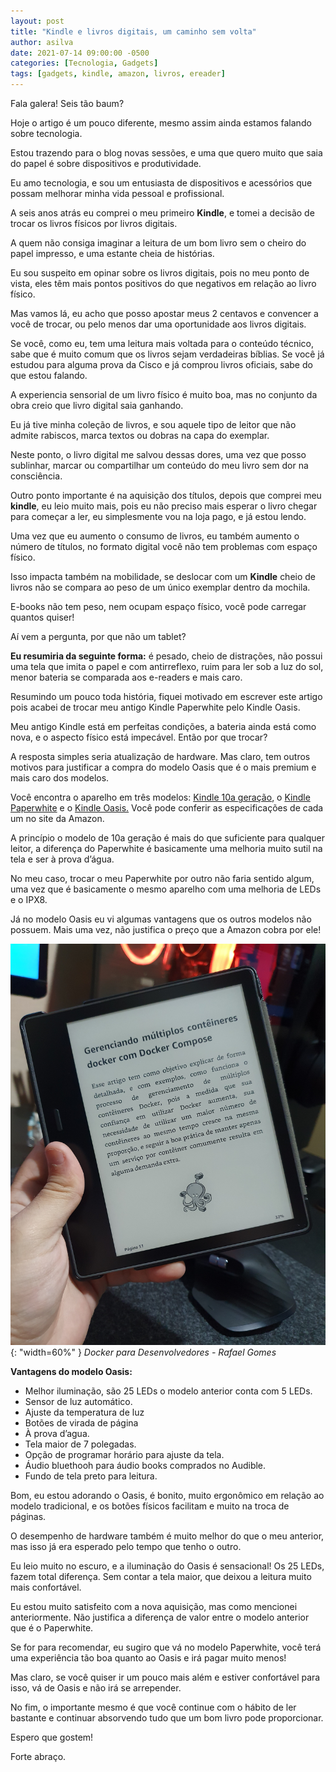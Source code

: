 ```yaml
---
layout: post
title: "Kindle e livros digitais, um caminho sem volta"
author: asilva
date: 2021-07-14 09:00:00 -0500
categories: [Tecnologia, Gadgets]
tags: [gadgets, kindle, amazon, livros, ereader]
---
```


Fala galera! Seis tão baum?

Hoje o artigo é um pouco diferente, mesmo assim ainda estamos falando sobre tecnologia.

Estou trazendo para o blog novas sessões, e uma que quero muito que saia do papel é sobre dispositivos e produtividade.

Eu amo tecnologia, e sou um entusiasta de dispositivos e acessórios que possam melhorar minha vida pessoal e profissional.

A seis anos atrás eu comprei o meu primeiro **Kindle**, e tomei a decisão de trocar os livros físicos por livros digitais.

A quem não consiga imaginar a leitura de um bom livro sem o cheiro do papel impresso, e uma estante cheia de histórias.

Eu sou suspeito em opinar sobre os livros digitais, pois no meu ponto de vista, eles têm mais pontos positivos do que negativos em relação ao livro físico.

Mas vamos lá, eu acho que posso apostar meus 2 centavos e convencer a você de trocar, ou pelo menos dar uma oportunidade aos livros digitais.

Se você, como eu, tem uma leitura mais voltada para o conteúdo técnico, sabe que é muito comum que os livros sejam verdadeiras bíblias. Se você já estudou para alguma prova da Cisco e já comprou livros oficiais, sabe do que estou falando.

A experiencia sensorial de um livro físico é muito boa, mas no conjunto da obra creio que livro digital saia ganhando.

Eu já tive minha coleção de livros, e sou aquele tipo de leitor que não admite rabiscos, marca textos ou dobras na capa do exemplar.

Neste ponto, o livro digital me salvou dessas dores, uma vez que posso sublinhar, marcar ou compartilhar um conteúdo do meu livro sem dor na consciência.

Outro ponto importante é na aquisição dos títulos, depois que comprei meu **kindle**, eu leio muito mais, pois eu não preciso mais esperar o livro chegar para começar a ler, eu simplesmente vou na loja pago, e já estou lendo.

Uma vez que eu aumento o consumo de livros, eu também aumento o número de títulos, no formato digital você não tem problemas com espaço físico.

Isso impacta também na mobilidade, se deslocar com um **Kindle** cheio de livros não se compara ao peso de um único exemplar dentro da mochila.

E-books não tem peso, nem ocupam espaço físico, você pode carregar quantos quiser!

Aí vem a pergunta, por que não um tablet?

**Eu resumiria da seguinte forma:** é pesado, cheio de distrações, não possui uma tela que imita o papel e com antirreflexo, ruim para ler sob a luz do sol, menor bateria se comparada aos e-readers e mais caro.

Resumindo um pouco toda história, fiquei motivado em escrever este artigo pois acabei de trocar meu antigo Kindle Paperwhite pelo Kindle Oasis.

Meu antigo Kindle está em perfeitas condições, a bateria ainda está como nova, e o aspecto físico está impecável. Então por que trocar?

A resposta simples seria atualização de hardware. Mas claro, tem outros motivos para justificar a compra do modelo Oasis que é o mais premium e mais caro dos modelos.

Você encontra o aparelho em três modelos:  <a href="https://amzn.to/3kH8sBv" target="_blank">Kindle 10a geração</a>, o <a href="https://amzn.to/2UGQcOb" target="_blank">Kindle Paperwhite</a> e o <a href="https://amzn.to/36RGiiw" target="_blank">Kindle Oasis.</a> Você pode conferir as especificações de cada um no site da Amazon.

A princípio o modelo de 10a geração é mais do que suficiente para qualquer leitor, a diferença do Paperwhite é basicamente uma melhoria muito sutil na tela e ser à prova d’água.

No meu caso, trocar o meu Paperwhite por outro não faria sentido algum, uma vez que é basicamente o mesmo aparelho com uma melhoria de LEDs e o IPX8.

Já no modelo Oasis eu vi algumas vantagens que os outros modelos não possuem. Mais uma vez, não justifica o preço que a Amazon cobra por ele!

![](/assets/img/08/kindle.jpg){: "width=60%" } _Docker para Desenvolvedores - Rafael Gomes_

**Vantagens do modelo Oasis:**

* Melhor iluminação, são 25 LEDs o modelo anterior conta com 5 LEDs.
* Sensor de luz automático.
* Ajuste da temperatura de luz
* Botões de virada de página
* À prova d’agua.
* Tela maior de 7 polegadas.
* Opção de programar horário para ajuste da tela.
* Áudio bluethooh para áudio books comprados no Audible.
* Fundo de tela preto para leitura.

Bom, eu estou adorando o Oasis, é bonito, muito ergonômico em relação ao modelo tradicional, e os botões físicos facilitam e muito na troca de páginas.

O desempenho de hardware também é muito melhor do que o meu anterior, mas isso já era esperado pelo tempo que tenho o outro.

Eu leio muito no escuro, e a iluminação do Oasis é sensacional! Os 25 LEDs, fazem total diferença. Sem contar a tela maior, que deixou a leitura muito mais confortável.

Eu estou muito satisfeito com a nova aquisição, mas como mencionei anteriormente. Não justifica a diferença de valor entre o modelo anterior que é o Paperwhite.

Se for para recomendar, eu sugiro que vá no modelo Paperwhite, você terá uma experiência tão boa quanto ao Oasis e irá pagar muito menos!

Mas claro, se você quiser ir um pouco mais além e estiver confortável para isso, vá de Oasis e não irá se arrepender.

No fim, o importante mesmo é que você continue com o hábito de ler bastante e continuar absorvendo tudo que um bom livro pode proporcionar.

Espero que gostem!

Forte abraço.